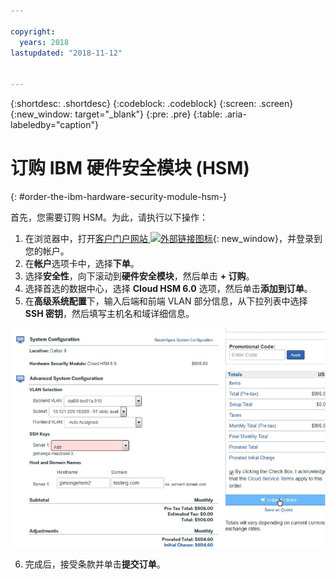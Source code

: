 ```yaml
---

copyright:
  years: 2018
lastupdated: "2018-11-12"


---
```


{:shortdesc: .shortdesc}
{:codeblock: .codeblock}
{:screen: .screen}
{:new_window: target="_blank"}
{:pre: .pre}
{:table: .aria-labeledby="caption"}

# 订购 IBM 硬件安全模块 (HSM)
{: #order-the-ibm-hardware-security-module-hsm-}

首先，您需要订购 HSM。为此，请执行以下操作：

1. 在浏览器中，打开[客户门户网站 ![外部链接图标](../../icons/launch-glyph.svg "外部链接图标")](https://control.softlayer.com/){: new_window}，并登录到您的帐户。
2.	在**帐户**选项卡中，选择**下单**。
3.	选择**安全性**，向下滚动到**硬件安全模块**，然后单击 **+ 订购**。
4.	选择首选的数据中心，选择 **Cloud HSM 6.0** 选项，然后单击**添加到订单**。
5. 在**高级系统配置**下，输入后端和前端 VLAN 部分信息，从下拉列表中选择 **SSH 密钥**，然后填写主机名和域详细信息。

<img src="images/1-Order-HSM.png" alt="图样" style="width: 700px;"/>

6.	完成后，接受条款并单击**提交订单**。
